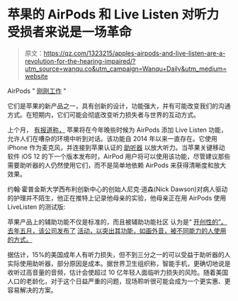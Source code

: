 # 苹果的 AirPods 和 Live Listen 对听力受损者来说是一场革命

> 原文：<https://qz.com/1323215/apples-airpods-and-live-listen-are-a-revolution-for-the-hearing-impaired/?utm_source=wanqu.co&utm_campaign=Wanqu+Daily&utm_medium=website>

AirPods " [刚刚工作](https://qz.com/1283782/airpods-are-what-the-apple-watch-shouldve-been-to-apple/) "

它们是苹果的新产品之一，具有创新的设计，功能强大，并有可能改变我们的沟通方式。在短期内，它们可能会彻底改变听力损失者与世界的互动方式。

上个月， [有报道称，](http://www.businessinsider.com/apple-airpods-live-listen-hearing-aid-2018-6) 苹果将在今年晚些时候为 AirPods 添加 Live Listen 功能，允许人们在嘈杂的环境中听到对话。该功能自 2014 年以来一直存在。它使用 iPhone 作为麦克风，并连接到苹果认证的 [助听器](https://www.youtube.com/watch?time_continue=24&v=-0z647myH0w) 以放大听力。当苹果关键移动软件 iOS 12 的下一个版本发布时，AirPod 用户将可以使用该功能，尽管建议那些需要助听器的人仍然使用它们，而不是简单地依赖 AirPods 来获得清晰度和放大效果。

约翰·霍普金斯大学西布利创新中心的创始人尼克·道森(Nick Dawson)对病人驱动的护理并不陌生，他正在推特上记录他母亲的实验，他母亲正在用 AirPods 使用 LiveListen 的测试版:

苹果产品上的辅助功能不仅是标准的，而且被辅助功能社区 认为是“ [开创性的”。去年五月，该公司发布了](http://www.afb.org/afbpress/pubnew.asp?DocID=aw160602) [活动，以突出其功能，如画外音，被不同能力的人使用的方式。](https://mashable.com/2017/05/17/apple-accessibility-videos-disability/#w2KV.fPxHiqI)

据估计，15%的美国成年人有听力损失，但不到三分之一的可以受益于助听器的人实际使用助听器，部分原因是成本。据世界卫生组织称，智能手机，更确切地说是收听过高音量的音频，估计会使超过 10 亿年轻人面临听力损失的风险。随着美国人口的老龄化，对于这个日益严重的问题，现场聆听很可能会成为一个更实惠、更容易解决的方案。